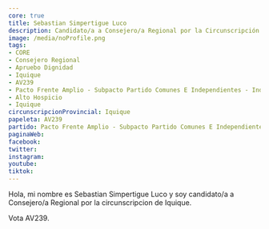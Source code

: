 ```yaml
---
core: true
title: Sebastian Simpertigue Luco
description: Candidato/a a Consejero/a Regional por la Circunscripción de Iquique
image: /media/noProfile.png
tags:
- CORE
- Consejero Regional
- Apruebo Dignidad
- Iquique
- AV239
- Pacto Frente Amplio - Subpacto Partido Comunes E Independientes - Independientes
- Alto Hospicio
- Iquique
circunscripcionProvincial: Iquique
papeleta: AV239
partido: Pacto Frente Amplio - Subpacto Partido Comunes E Independientes - Independientes
paginaWeb:
facebook:
twitter:
instagram:
youtube:
tiktok:
---
```

Hola, mi nombre es Sebastian Simpertigue Luco y soy candidato/a a Consejero/a Regional por la circunscripcion de Iquique.

Vota AV239.
